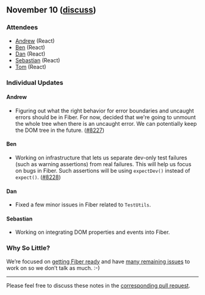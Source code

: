 ## November 10 ([discuss](https://github.com/reactjs/core-notes/pull/37))

### Attendees

* [Andrew](https://twitter.com/acdlite) (React)
* [Ben](https://twitter.com/soprano) (React)
* [Dan](https://twitter.com/dan_abramov) (React)
* [Sebastian](https://twitter.com/sebmarkbage) (React)
* [Tom](https://twitter.com/tomocchino) (React)

### Individual Updates

#### Andrew

* Figuring out what the right behavior for error boundaries and uncaught errors should be in Fiber. For now, decided that we're going to unmount the whole tree when there is an uncaught error. We can potentially keep the DOM tree in the future. ([#8227](https://github.com/facebook/react/pull/8227))

#### Ben

* Working on infrastructure that lets us separate dev-only test failures (such as warning assertions) from real failures. This will help us focus on bugs in Fiber. Such assertions will be using `expectDev()` instead of `expect()`. ([#8228](https://github.com/facebook/react/pull/8228))

#### Dan

* Fixed a few minor issues in Fiber related to `TestUtils`.

#### Sebastian

* Working on integrating DOM properties and events into Fiber.

### Why So Little?

We’re focused on [getting Fiber ready](http://isfiberreadyyet.com/) and have [many remaining issues](https://github.com/facebook/react/issues/7925) to work on so we don’t talk as much. :-)

------------

Please feel free to discuss these notes in the [corresponding pull request](https://github.com/reactjs/core-notes/pull/37).
